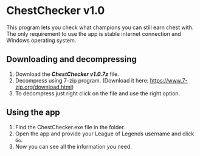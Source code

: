 # ChestChecker v1.0
This program lets you check what champions you can still earn chest with.
The only requirement to use the app is stable internet connection and Windows operating system.

## Downloading and decompressing
1. Download the ***ChestChecker v1.0.7z*** file.
2. Decompress using 7-zip program. (Download it here: https://www.7-zip.org/download.html)
3. To decompress just right click on the file and use the right option.

## Using the app
1. Find the ChestChecker.exe file in the folder.
2. Open the app and provide your League of Legends username and click `Go`.
3. Now you can see all the information you need.
